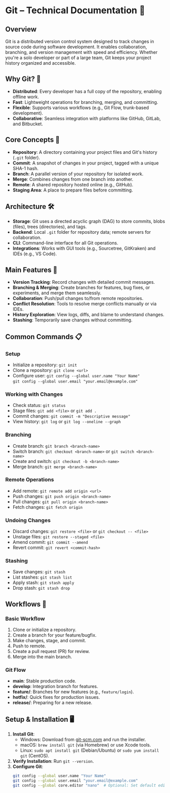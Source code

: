 # Git – Technical Documentation 🚀

## Overview
Git is a distributed version control system designed to track changes in source code during software development. It enables collaboration, branching, and version management with speed and efficiency. Whether you're a solo developer or part of a large team, Git keeps your project history organized and accessible.

## Why Git? 🤔
- **Distributed**: Every developer has a full copy of the repository, enabling offline work.
- **Fast**: Lightweight operations for branching, merging, and committing.
- **Flexible**: Supports various workflows (e.g., Git Flow, trunk-based development).
- **Collaborative**: Seamless integration with platforms like GitHub, GitLab, and Bitbucket.

## Core Concepts 🧠
- **Repository**: A directory containing your project files and Git's history (`.git` folder).
- **Commit**: A snapshot of changes in your project, tagged with a unique SHA-1 hash.
- **Branch**: A parallel version of your repository for isolated work.
- **Merge**: Combines changes from one branch into another.
- **Remote**: A shared repository hosted online (e.g., GitHub).
- **Staging Area**: A place to prepare files before committing.

## Architecture 🛠️
- **Storage**: Git uses a directed acyclic graph (DAG) to store commits, blobs (files), trees (directories), and tags.
- **Backend**: Local `.git` folder for repository data; remote servers for collaboration.
- **CLI**: Command-line interface for all Git operations.
- **Integrations**: Works with GUI tools (e.g., Sourcetree, GitKraken) and IDEs (e.g., VS Code).

## Main Features 🌟
- **Version Tracking**: Record changes with detailed commit messages.
- **Branching & Merging**: Create branches for features, bug fixes, or experiments, and merge them seamlessly.
- **Collaboration**: Push/pull changes to/from remote repositories.
- **Conflict Resolution**: Tools to resolve merge conflicts manually or via IDEs.
- **History Exploration**: View logs, diffs, and blame to understand changes.
- **Stashing**: Temporarily save changes without committing.

## Common Commands 📋
### Setup
- Initialize a repository: `git init`
- Clone a repository: `git clone <url>`
- Configure user: `git config --global user.name "Your Name"`  
  `git config --global user.email "your.email@example.com"`

### Working with Changes
- Check status: `git status`
- Stage files: `git add <file>` or `git add .`
- Commit changes: `git commit -m "Descriptive message"`
- View history: `git log` or `git log --oneline --graph`

### Branching
- Create branch: `git branch <branch-name>`
- Switch branch: `git checkout <branch-name>` or `git switch <branch-name>`
- Create and switch: `git checkout -b <branch-name>`
- Merge branch: `git merge <branch-name>`

### Remote Operations
- Add remote: `git remote add origin <url>`
- Push changes: `git push origin <branch-name>`
- Pull changes: `git pull origin <branch-name>`
- Fetch changes: `git fetch origin`

### Undoing Changes
- Discard changes: `git restore <file>` or `git checkout -- <file>`
- Unstage files: `git restore --staged <file>`
- Amend commit: `git commit --amend`
- Revert commit: `git revert <commit-hash>`

### Stashing
- Save changes: `git stash`
- List stashes: `git stash list`
- Apply stash: `git stash apply`
- Drop stash: `git stash drop`

## Workflows 🔄
### Basic Workflow
1. Clone or initialize a repository.
2. Create a branch for your feature/bugfix.
3. Make changes, stage, and commit.
4. Push to remote.
5. Create a pull request (PR) for review.
6. Merge into the main branch.

### Git Flow
- **main**: Stable production code.
- **develop**: Integration branch for features.
- **feature/**: Branches for new features (e.g., `feature/login`).
- **hotfix/**: Quick fixes for production issues.
- **release/**: Preparing for a new release.

## Setup & Installation 🖥️
1. **Install Git**:
   - Windows: Download from [git-scm.com](https://git-scm.com) and run the installer.
   - macOS: `brew install git` (via Homebrew) or use Xcode tools.
   - Linux: `sudo apt install git` (Debian/Ubuntu) or `sudo yum install git` (CentOS).
2. **Verify Installation**: Run `git --version`.
3. **Configure Git**:
   ```bash
   git config --global user.name "Your Name"
   git config --global user.email "your.email@example.com"
   git config --global core.editor "nano"  # Optional: Set default editor
